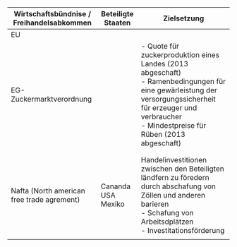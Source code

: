 | Wirtschaftsbündnise / Freihandelsabkommen   | Beteiligte Staaten       | Zielsetzung                                                                                                                                                                                                    |
| ------------------------------------------- | ------------------------ | -------------------------------------------------------------------------------------------------------------------------------------------------------------------------------------------------------------- |
| EU                                          |                          |                                                                                                                                                                                                                |
| EG-Zuckermarktverordnung                    |                          | - Quote für zuckerproduktion eines Landes (2013 abgeschaft)<br>- Ramenbedingungen für eine gewärleistung der versorgungssicherheit für erzeuger und verbraucher<br>- Mindestpreise für Rüben (2013 abgeschaft) |
|                                             |                          |                                                                                                                                                                                                                |
|                                             |                          |                                                                                                                                                                                                                |
| Nafta (North american  free trade agrement) | Cananda<br>USA<br>Mexiko | Handelinvestitionen zwischen den Beteiligten ländfern zu föredern durch abschafung von Zöllen und anderen barieren<br>- Schafung von Arbeitsdplätzen<br>- Investitationsförderung                              |
|                                             |                          |                                                                                                                                                                                                                |